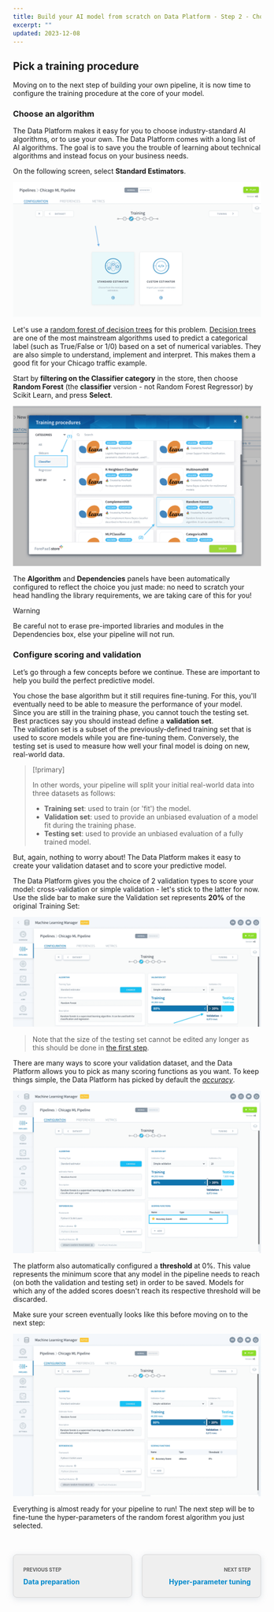 ```yaml
---
title: Build your AI model from scratch on Data Platform - Step 2 - Choose a training procedure
excerpt: ""
updated: 2023-12-08
---
```


<style>
.prevnext {
    display:flex !important;
    list-style:none !important;
    margin:25px 0 50px !important;
    padding:0 !important;
}
.prevnext > li {
    background:#efefef !important;
    border:1px solid #d8d8d8 !important;
    border-radius:8px !important;
    box-shadow: 0 3px 13px 0 rgba(151, 167, 183, 0.3) !important;
    flex:1 !important;
    padding:5px 20px !important;
    position:relative !important;
}
.prevnext > li:empty {
    visibility:hidden !important;
}
.prevnext > li > h4 {
    color:#08c !important;
}
.prevnext > li > a {
    bottom:0 !important;
    left:0 !important;
    position:absolute !important;
    right:0 !important;
    top:0 !important;
}
.prevnext > li:first-child {
    margin:25px 10px 0 0 !important;
}
.prevnext > li:first-child > h4:before,
.prevnext > li:last-child > h4:before {
    color:rgba(0,0,0,.6) !important;
    content:"Previous step" !important;
    display:block !important;
    font-size:70% !important;
    margin-bottom:10px !important;
    text-transform:uppercase !important;
}
.prevnext > li:last-child {
    margin:25px 0 0 10px !important;
    text-align:right !important;
}
.prevnext > li:last-child > h4:before {
    content:"Next step" !important;
}
</style>

## Pick a training procedure

Moving on to the next step of building your own pipeline, it is now time to configure the training procedure at the core of your model.

### Choose an algorithm

The Data Platform makes it easy for you to choose industry-standard AI algorithms, or to use your own. The Data Platform comes with a long list of AI algorithms. The goal is to save you the trouble of learning about technical algorithms and instead focus on your business needs.

On the following screen, select **Standard Estimators**.

![machinelearning](images/training-landingpage.png)

Let's use a [random forest of decision trees](https://en.wikipedia.org/wiki/Random_forest) for this problem. [Decision trees](https://en.wikipedia.org/wiki/Decision_tree_learning) are one of the most mainstream algorithms used to predict a categorical label (such as True/False or 1/0) based on a set of numerical variables. They are also simple to understand, implement and interpret. This makes them a good fit for your Chicago traffic example.

Start by **filtering on the Classifier category** in the store, then choose **Random Forest** (the **classifier** version - not Random Forest Regressor) by Scikit Learn, and press **Select**.

![machinelearning](images/training-store-rf2.png)

The **Algorithm** and **Dependencies** panels have been automatically configured to reflect the choice you just made: no need to scratch your head handling the library requirements, we are taking care of this for you!

> [!warning]
>
> Be careful not to erase pre-imported libraries and modules in the Dependencies box, else your pipeline will not run.
>

### Configure scoring and validation

Let’s go through a few concepts before we continue. These are important to help you build the perfect predictive model.

You chose the base algorithm but it still requires fine-tuning. For this, you'll eventually need to be able to measure the performance of your model. Since you are still in the training phase, you cannot touch the testing set. Best practices say you should instead define a **validation set**.  
The validation set is a subset of the previously-defined training set that is used to score models while you are fine-tuning them. Conversely, the testing set is used to measure how well your final model is doing on new, real-world data.

> [!primary]
>
> In other words, your pipeline will split your initial real-world data into three datasets as follows:  
>
> - **Training set**: used to train (or 'fit') the model.  
> - **Validation set**: used to provide an unbiased evaluation of a model fit during the training phase.  
> - **Testing set**: used to provide an unbiased evaluation of a fully trained model.

But, again, nothing to worry about! The Data Platform makes it easy to create your validation dataset and to score your predictive model.

The Data Platform gives you the choice of 2 validation types to score your model: cross-validation or simple validation - let's stick to the latter for now. Use the slide bar to make sure the Validation set represents **20%** of the original Training Set:

![machinelearning](images/training-validation-set.png)

> Note that the size of the testing set cannot be edited any longer as this should be done in [the first step](/pages/public_cloud/data_platform/tuto_02_build_an_ai_model_from_scratch_step1).

There are many ways to score your validation dataset, and the Data Platform allows you to pick as many scoring functions as you want. To keep things simple, the Data Platform has picked by default the [*accuracy*](https://en.wikipedia.org/wiki/Accuracy_and_precision).

![machinelearning](images/training-scoring-function.png)

The platform also automatically configured a **threshold** at 0%. This value represents the minimum score that any model in the pipeline needs to reach (on both the validation and testing set) in order to be saved. Models for which any of the added scores doesn't reach its respective threshold will be discarded.

Make sure your screen eventually looks like this before moving on to the next step:

![machinelearning](images/training-final.png)

Everything is almost ready for your pipeline to run! The next step will be to fine-tune the hyper-parameters of the random forest algorithm you just selected.

<ul class="prevnext">
    <li>
        <h4>Data preparation</h4>
        <a href="/pages/public_cloud/data_platform/tuto_02_build_an_ai_model_from_scratch_step1"></a>
    </li>
    <li>
        <h4>Hyper-parameter tuning</h4>
        <a href="/pages/public_cloud/data_platform/tuto_02_build_an_ai_model_from_scratch_step3"></a>
    </li>
</ul>